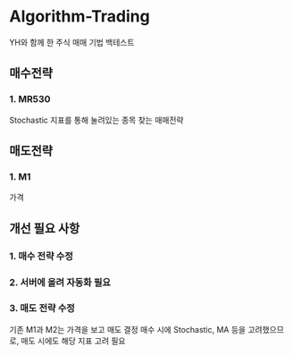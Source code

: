 # Algorithm-Trading
YH와 함께 한 주식 매매 기법 백테스트

## 매수전략
### 1. MR530
Stochastic 지표를 통해 눌려있는 종목 찾는 매매전략

## 매도전략
### 1. M1
가격

## 개선 필요 사항
### 1. 매수 전략 수정

### 2. 서버에 올려 자동화 필요

### 3. 매도 전략 수정
기존 M1과 M2는 가격을 보고 매도 결정
매수 시에 Stochastic, MA 등을 고려했으므로, 매도 시에도 해당 지표 고려 필요
